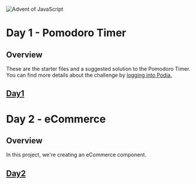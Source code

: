 ![Advent of JavaScript](https://adventofjavascript.s3.us-east-1.amazonaws.com/2021/advent-of-js-gumroad-cover.png)

# Day 1 - Pomodoro Timer

## Overview

These are the starter files and a suggested solution to the Pomodoro Timer.
You can find more details about the challenge by [logging into Podia.](https://store.selfteach.me/login)

## [Day1](https://nmanikiran.github.io/adventofjs/pomodoroTimer/)

# Day 2 - eCommerce

## Overview

In this project, we're creating an eCommerce component.

## [Day2](https://nmanikiran.github.io/adventofjs/cart/)
